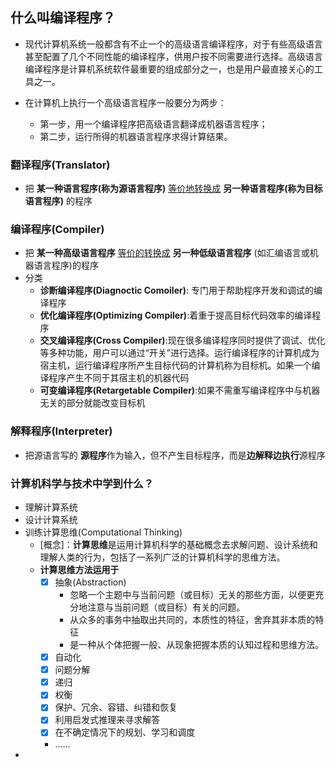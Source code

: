 ## 什么叫编译程序？
- 现代计算机系统一般都含有不止一个的高级语言编译程序，对于有些高级语言甚至配置了几个不同性能的编译程序，供用户按不同需要进行选择。高级语言编译程序是计算机系统软件最重要的组成部分之一，也是用户最直接关心的工具之一。

- 在计算机上执行一个高级语言程序一般要分为两步：
  - 第一步，用一个编译程序把高级语言翻译成机器语言程序；
  - 第二步，运行所得的机器语言程序求得计算结果。

### 翻译程序(Translator)
 - 把 **某一种语言程序(称为源语言程序)**  <u>等价地转换成</u>  **另一种语言程序(称为目标语言程序)** 的程序

### 编译程序(Compiler)
 - 把 **某一种高级语言程序** <u>等价的转换成</u> **另一种低级语言程序** (如汇编语言或机器语言程序)的程序
- 分类
  - **诊断编译程序(Diagnoctic Comoiler)**: 专门用于帮助程序开发和调试的编译程序
  - **优化编译程序(Optimizing Compiler)**:着重于提高目标代码效率的编译程序
  - **交叉编译程序(Cross Compiler)**:现在很多编译程序同时提供了调试、优化等多种功能，用户可以通过“开关”进行选择。运行编译程序的计算机成为宿主机，运行编译程序所产生目标代码的计算机称为目标机。如果一个编译程序产生不同于其宿主机的机器代码
  - **可变编译程序(Retargetable Compiler)**:如果不需重写编译程序中与机器无关的部分就能改变目标机

### 解释程序(Interpreter)
- 把源语言写的 **源程序**作为输入，但不产生目标程序，而是**边解释边执行**源程序

### 计算机科学与技术中学到什么？
 - 理解计算系统
 - 设计计算系统
 - 训练计算思维(Computational Thinking)
   - [概念]：**计算思维**是运用计算机科学的基础概念去求解问题、设计系统和理解人类的行为，包括了一系列广泛的计算机科学的思维方法。
   - **计算思维方法运用于**
     - [x] 抽象(Abstraction)
       - 忽略一个主题中与当前问题（或目标）无关的那些方面，以便更充分地注意与当前问题（或目标）有关的问题。
       - 从众多的事务中抽取出共同的，本质性的特征，舍弃其非本质的特征
       - 是一种从个体把握一般、从现象把握本质的认知过程和思维方法。
     - [x] 自动化
     - [x] 问题分解
     - [x] 递归
     - [x] 权衡
     - [x] 保护、冗余、容错、纠错和恢复
     - [x] 利用启发式推理来寻求解答
     - [x] 在不确定情况下的规划、学习和调度
     - ...... 
 - 

